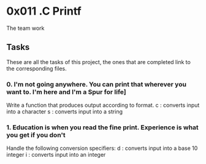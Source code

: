 # 0x011 .C Printf

The team work

## Tasks

These are all the tasks of this project, the ones that are completed link to the corresponding files.

### 0. I'm not going anywhere. You can print that wherever you want to. I'm here and I'm a Spur for life]

Write a function that produces output according to format.
c : converts input into a character
s : converts input into a string

### 1. Education is when you read the fine print. Experience is what you get if you don't
Handle the following conversion specifiers:
d : converts input into a base 10 integer
i : converts input into an integer
